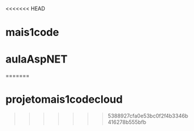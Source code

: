 <<<<<<< HEAD
# mais1code
# aulaAspNET
=======
# projetomais1codecloud
>>>>>>> 5388927cfa0e53bc0f2f4b3346b416278b555bfb
